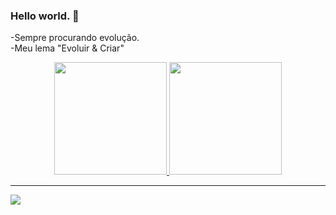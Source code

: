### Hello world. 👋
-Sempre procurando evolução.<br>
-Meu lema "Evoluir & Criar"

<div align="center">
  <a href="https://github.com/MayconAraujo98">
  <img height="180em" src="https://github-readme-stats.vercel.app/api?username=MayconAraujo98&show_icons=true&theme=cobalt&include_all_commits=true&count_private=true"/>
  <img height="180em" src="https://github-readme-stats.vercel.app/api/top-langs/?username=MayconAraujo98&layout=compact&langs_count=7&theme=cobalt"/>
</div>
<hr>
  <a href="[https://www.linkedin.com/in/dvdluiz91/](https://www.linkedin.com/in/mayconaraujoo/)" target="_blank"><img src="https://img.shields.io/badge/-LinkedIn-%230077B5?style=for-the-badge&logo=linkedin&logoColor=white" target="_blank"></a> 
